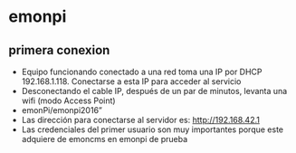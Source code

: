 # emonpi
## primera conexion
- Equipo funcionando conectado a una red toma una IP por DHCP 192.168.1.118. Conectarse a esta IP para acceder al servicio
- Desconectando el cable IP, después de un par de minutos, levanta una wifi (modo Access Point)
- emonPi/emonpi2016”
- Las dirección para conectarse al servidor es: http://192.168.42.1
- Las credenciales del primer usuario son muy importantes porque este adquiere de emoncms en emonpi de prueba
